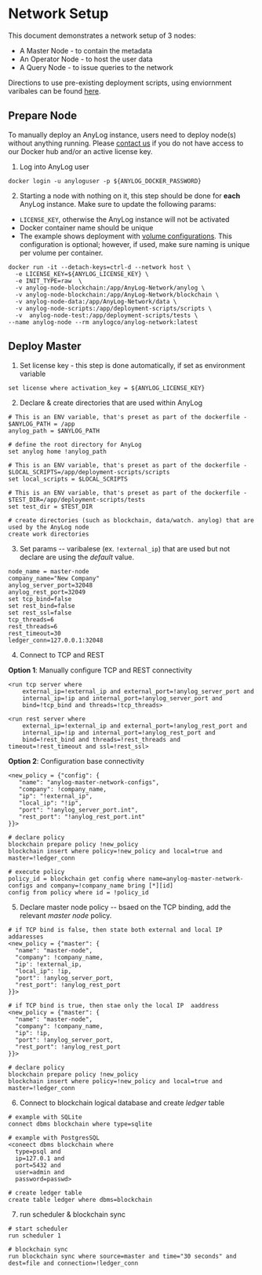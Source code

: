 # Network Setup

This document demonstrates a network setup of 3 nodes:
* A Master Node - to contain the metadata
* An Operator Node - to host the user data
* A Query Node - to issue queries to the network

Directions to use pre-existing deployment scripts, using enviornment varibales can be found [here](../deployments).  

## Prepare Node
To manually deploy an AnyLog instance, users need to deploy node(s) without anything running. Please [contact us](mailto:info@anylog.co) 
if you do not have access to our Docker hub and/or an active license key. 

1. Log into AnyLog user
```shell
docker login -u anyloguser -p ${ANYLOG_DOCKER_PASSWORD}
```

2. Starting a node with nothing on it, this step should be done for **each** AnyLog instance. Make sure to update the 
following params:
* `LICENSE_KEY`, otherwise  the AnyLog instance will not be activated
* Docker container name should be unique 
* The example shows deployment with [volume configurations](../deployments/Networking%20&%20Security/docker_volumes.md).
This configuration is  optional; however, if used, make sure naming is unique per volume per container.    
```shell
docker run -it --detach-keys=ctrl-d --network host \
  -e LICENSE_KEY=${ANYLOG_LICENSE_KEY} \
  -e INIT_TYPE=raw  \
  -v anylog-node-blockchain:/app/AnyLog-Network/anylog \
  -v anylog-node-blockchain:/app/AnyLog-Network/blockchain \
  -v anylog-node-data:/app/AnyLog-Network/data \
  -v anylog-node-scripts:/app/deployment-scripts/scripts \
  -v  anylog-node-test:/app/deployment-scripts/tests \
--name anylog-node --rm anylogco/anylog-network:latest
```

## Deploy Master
1. Set license key - this step is done automatically, if set as environment variable
```anylog
set license where activation_key = ${ANYLOG_LICENSE_KEY}
```

2. Declare & create directories that are used within AnyLog  
```anylog
# This is an ENV variable, that's preset as part of the dockerfile - $ANYLOG_PATH = /app
anylog_path = $ANYLOG_PATH

# define the root directory for AnyLog
set anylog home !anylog_path

# This is an ENV variable, that's preset as part of the dockerfile - $LOCAL_SCRIPTS=/app/deployment-scripts/scripts 
set local_scripts = $LOCAL_SCRIPTS

# This is an ENV variable, that's preset as part of the dockerfile - $TEST_DIR=/app/deployment-scripts/tests
set test_dir = $TEST_DIR

# create directories (such as blockchain, data/watch. anylog) that are used by the AnyLog node 
create work directories
```

3. Set params -- varibalese (ex. `!external_ip`) that are used but not declare are using the _default_ value.   
```anylog 
node_name = master-node
company_name="New Company"
anylog_server_port=32048
anylog_rest_port=32049 
set tcp_bind=false
set rest_bind=false
set rest_ssl=false
tcp_threads=6 
rest_threads=6
rest_timeout=30 
ledger_conn=127.0.0.1:32048 
```

4. Connect to TCP and REST 

**Option 1**: Manually configure TCP and REST connectivity 
```anylog
<run tcp server where
    external_ip=!external_ip and external_port=!anylog_server_port and
    internal_ip=!ip and internal_port=!anylog_server_port and
    bind=!tcp_bind and threads=!tcp_threads>
    
<run rest server where
    external_ip=!external_ip and external_port=!anylog_rest_port and
    internal_ip=!ip and internal_port=!anylog_rest_port and
    bind=!rest_bind and threads=!rest_threads and timeout=!rest_timeout and ssl=!rest_ssl>
```

**Option 2**: Configuration base connectivity 
```anylog
<new_policy = {"config": {
   "name": "anylog-master-network-configs",
   "company": !company_name,
   "ip": "!external_ip", 
   "local_ip": "!ip",
   "port": "!anylog_server_port.int",
   "rest_port": "!anylog_rest_port.int" 
}}> 
 
# declare policy 
blockchain prepare policy !new_policy
blockchain insert where policy=!new_policy and local=true and master=!ledger_conn

# execute policy
policy_id = blockchain get config where name=anylog-master-network-configs and company=!company_name bring [*][id] 
config from policy where id = !policy_id
```

5. Declare master node policy -- bsaed on the TCP binding, add the relevant _master node_ policy.  
```anylog
# if TCP bind is false, then state both external and local IP addaresses 
<new_policy = {"master": {
  "name": "master-node", 
  "company": !company_name, 
  "ip': !external_ip, 
  "local_ip": !ip,
  "port": !anylog_server_port, 
  "rest_port": !anylog_rest_port
}}>

# if TCP bind is true, then stae only the local IP  aaddress
<new_policy = {"master": {
  "name": "master-node", 
  "company": !company_name, 
  "ip": !ip,
  "port": !anylog_server_port, 
  "rest_port": !anylog_rest_port
}}> 

# declare policy 
blockchain prepare policy !new_policy
blockchain insert where policy=!new_policy and local=true and master=!ledger_conn
```

6. Connect to blockchain logical database and create _ledger_ table
```anylog
# example with SQLite 
connect dbms blockchain where type=sqlite 

# example with PostgresSQL 
<coneect dbms blockchain where
  type=psql and
  ip=127.0.1 and
  port=5432 and 
  user=admin and
  password=passwd>
  
# create ledger table 
create table ledger where dbms=blockchain  
```

7. run scheduler & blockchain sync
```anylog
# start scheduler 
run scheduler 1

# blockchain sync 
run blockchain sync where source=master and time="30 seconds" and dest=file and connection=!ledger_conn
```

